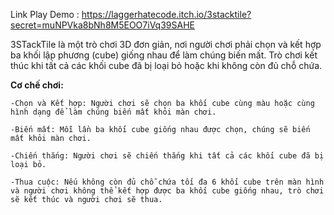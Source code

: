 Link Play Demo : https://laggerhatecode.itch.io/3stacktile?secret=muNPVka8bNh8M5EOO7iVq39SAHE

3STackTile  là một trò chơi 3D đơn giản, nơi người chơi phải chọn và kết hợp ba khối lập phương (cube) giống nhau để làm chúng biến mất. Trò chơi kết thúc khi tất cả các khối cube đã bị loại bỏ hoặc khi không còn đủ chỗ chứa.

**Cơ chế chơi:**

    -Chọn và Kết hợp: Người chơi sẽ chọn ba khối cube cùng màu hoặc cùng hình dạng để làm chúng biến mất khỏi màn chơi.
    
    -Biến mất: Mỗi lần ba khối cube giống nhau được chọn, chúng sẽ biến mất khỏi màn chơi.
    
    -Chiến thắng: Người chơi sẽ chiến thắng khi tất cả các khối cube đã bị loại bỏ.
    
    -Thua cuộc: Nếu không còn đủ chỗ chứa tối đa 6 khối cube trên màn hình và người chơi không thể kết hợp được ba khối cube giống nhau, trò chơi sẽ kết thúc và người chơi sẽ thua.
